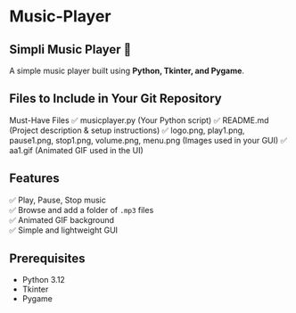 # Music-Player
## Simpli Music Player 🎵

A simple music player built using **Python, Tkinter, and Pygame**.

## Files to Include in Your Git Repository
Must-Have Files
✅ musicplayer.py (Your Python script)
✅ README.md (Project description & setup instructions)
✅ logo.png, play1.png, pause1.png, stop1.png, volume.png, menu.png (Images used in your GUI)
✅ aa1.gif (Animated GIF used in the UI)

## Features
✅ Play, Pause, Stop music  
✅ Browse and add a folder of `.mp3` files  
✅ Animated GIF background  
✅ Simple and lightweight GUI  

## Prerequisites
- Python 3.12
- Tkinter
- Pygame
